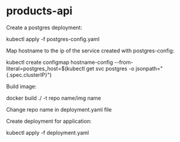 # products-api
Create a postgres deployment: 

kubectl apply -f postgres-config.yaml

Map hostname to the ip of the service created with postgres-config:

kubectl create configmap hostname-config --from-literal=postgres_host=$(kubectl get svc postgres -o jsonpath="{.spec.clusterIP}")

Build image:

docker build ./ -t repo name/img name
  
Change repo name in deployment.yaml file

Create deployment for application:

kubectl apply -f deployment.yaml
